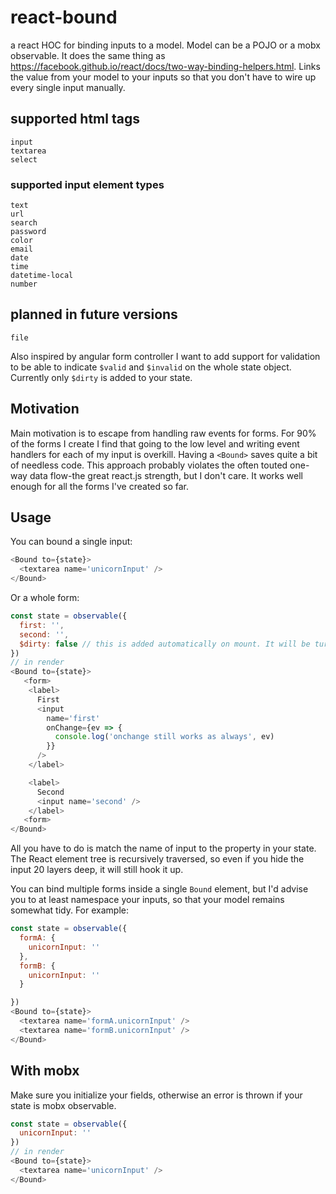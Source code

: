# react-bound
a react HOC for binding inputs to a model. Model can be a POJO or a mobx observable.
It does the same thing as https://facebook.github.io/react/docs/two-way-binding-helpers.html. Links the value from your model to your inputs so that you don't have to wire up every single input manually.

## supported html tags

```
input
textarea
select
```

### supported input element types

```
text
url
search
password
color
email
date
time
datetime-local
number
```

## planned in future versions
```
file
```
Also inspired by angular form controller I want to add support for validation to be able to indicate `$valid` and `$invalid` on the whole state object. Currently only `$dirty` is added to your state.

## Motivation

Main motivation is to escape from handling raw events for forms. For 90% of the forms I create I find that going to the low level and writing event handlers for each of my input is overkill. Having a `<Bound>` saves quite a bit of needless code. This approach probably violates the often touted one-way data flow-the great react.js strength, but I don't care. It works well enough for all the forms I've created so far.

## Usage

You can bound a single input:
```javascript
<Bound to={state}>
  <textarea name='unicornInput' />
</Bound>
```

Or a whole form:
```javascript
const state = observable({
  first: '',
  second: '',
  $dirty: false // this is added automatically on mount. It will be turned to false when any input is touched-just like in angular
})
// in render
<Bound to={state}>
   <form>
    <label>
      First
      <input
        name='first'
        onChange={ev => {
          console.log('onchange still works as always', ev)
        }}
      />
    </label>

    <label>
      Second
      <input name='second' />
    </label>
   <form>
</Bound>
```
All you have to do is match the name of input to the property in your state. The React element tree is recursively traversed, so even if you hide the input 20 layers deep, it will still hook it up.

You can bind multiple forms inside a single `Bound` element, but I'd advise you to at least namespace your inputs, so that your model remains somewhat tidy.
For example:

```javascript
const state = observable({
  formA: {
    unicornInput: ''
  },
  formB: {
    unicornInput: ''
  }

})
<Bound to={state}>
  <textarea name='formA.unicornInput' />
  <textarea name='formB.unicornInput' />
</Bound>
```

## With mobx
Make sure you initialize your fields, otherwise an error is thrown if your state is mobx observable.

```javascript
const state = observable({
  unicornInput: ''
})
// in render
<Bound to={state}>
  <textarea name='unicornInput' />
</Bound>
```
